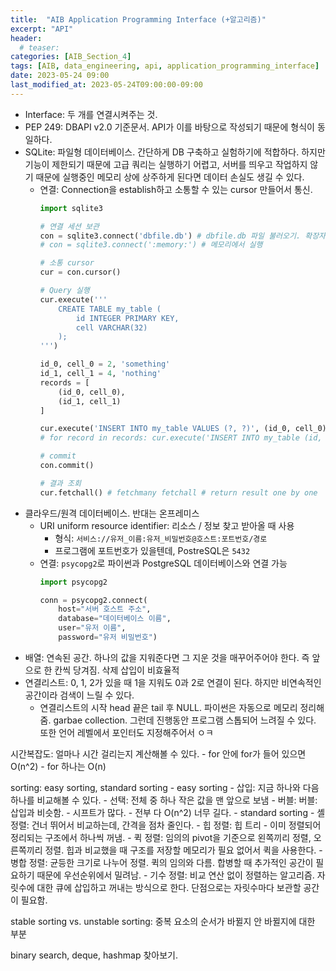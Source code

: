 ```yaml
---
title:  "AIB Application Programming Interface (+알고리즘)"
excerpt: "API"
header:
  # teaser:
categories: [AIB_Section_4]
tags: [AIB, data_engineering, api, application_programming_interface]
date: 2023-05-24 09:00
last_modified_at: 2023-05-24T09:00:00-09:00
---
```


- Interface: 두 개를 연결시켜주는 것.
- PEP 249: DBAPI v2.0 기준문서. API가 이를 바탕으로 작성되기 때문에 형식이 동일하다.
- SQLite: 파일형 데이터베이스. 간단하게 DB 구축하고 실험하기에 적합하다. 하지만 기능이 제한되기 때문에 고급 쿼리는 실행하기 어렵고, 서버를 띄우고 작업하지 않기 때문에 실행중인 메모리 상에 상주하게 된다면 데이터 손실도 생길 수 있다.
	- 연결: Connection을 establish하고 소통할 수 있는 cursor 만들어서 통신.
		```python
		import sqlite3
		
		# 연결 세션 보관
		con = sqlite3.connect('dbfile.db') # dbfile.db 파일 불러오기. 확장자 .sqlite3 등이 있다. 없으면 생성
		# con = sqlite3.connect(':memory:') # 메모리에서 실행
		
		# 소통 cursor
		cur = con.cursor()

		# Query 실행
		cur.execute('''
			CREATE TABLE my_table (
				id INTEGER PRIMARY KEY,
				cell VARCHAR(32)
			);
		''')

		id_0, cell_0 = 2, 'something'
		id_1, cell_1 = 4, 'nothing'
		records = [
			(id_0, cell_0),
			(id_1, cell_1)
		]

		cur.execute('INSERT INTO my_table VALUES (?, ?)', (id_0, cell_0))
		# for record in records: cur.execute('INSERT INTO my_table (id, cell) VALUES (?, ?);', record)

		# commit
		con.commit()

		# 결과 조회
		cur.fetchall() # fetchmany fetchall # return result one by one
		```
- 클라우드/원격 데이터베이스. 반대는 온프레미스
	- URI uniform resource identifier: 리소스 / 정보 찾고 받아올 때 사용
		- 형식: `서비스://유저_이름:유저_비밀번호@호스트:포트번호/경로`
		- 프로그램에 포트번호가 있을텐데, PostreSQL은 `5432`
	- 연결: `psycopg2`로 파이썬과 PostgreSQL 데이터베이스와 연결 가능
		```python
		import psycopg2

		conn = psycopg2.connect(
			host="서버 호스트 주소",
			database="데이터베이스 이름",
			user="유저 이름",
			password="유저 비밀번호")
		```
- 배열: 연속된 공간. 하나의 값을 지워준다면 그 지운 것을 매꾸어주어야 한다. 즉 앞으로 한 칸씩 당겨짐. 삭제 삽입이 비효율적
- 연결리스트: 0, 1, 2가 있을 때 1을 지워도 0과 2로 연결이 된다. 하지만 비연속적인 공간이라 검색이 느릴 수 있다.
	- 연결리스트의 시작 head 끝은 tail 후 NULL.
	파이썬은 자동으로 메모리 정리해줌. garbae collection. 그런데 진행동안 프로그램 스톱되어 느려질 수 있다.
	또한 언어 레벨에서 포인터도 지정해주어서 ㅇㅋ

시간복잡도: 얼마나 시간 걸리는지 계산해볼 수 있다.
	- for 안에 for가 들어 있으면 O(n^2)
	- for 하나는 O(n)

sorting: easy sorting, standard sorting
	- easy sorting
		- 삽입: 지금 하나와 다음 하나를 비교해볼 수 있다.
		- 선택: 전체 중 하나 작은 값을 맨 앞으로 보냄
		- 버블: 버블: 삽입과 비슷함.
		- 시프트가 많다.
		- 전부 다 O(n^2) 너무 길다.
	- standard sorting
		- 셸 정렬: 건너 뛰어서 비교하는데, 간격을 점차 줄인다.
		- 힙 정렬: 힙 트리 - 이미 정렬되어 정리되는 구조에서 하나씩 꺼냄.
		- 퀵 정렬: 임의의 pivot을 기준으로 왼쪽끼리 정렬, 오른쪽끼리 정렬. 힙과 비교했을 때 구조를 저장할 메모리가 필요 없어서 퀵을 사용한다.
		- 병합 정렬: 균등한 크기로 나누어 정렬. 퀵의 임의와 다름. 합병할 때 추가적인 공간이 필요하기 때문에 우선순위에서 밀려남.
		- 기수 정렬: 비교 연산 없이 정렬하는 알고리즘. 자릿수에 대한 큐에 삽입하고 꺼내는 방식으로 한다. 단점으로는 자릿수마다 보관할 공간이 필요함.

stable sorting vs. unstable sorting: 중복 요소의 순서가 바뀔지 안 바뀔지에 대한 부분

binary search, deque, hashmap 찾아보기.